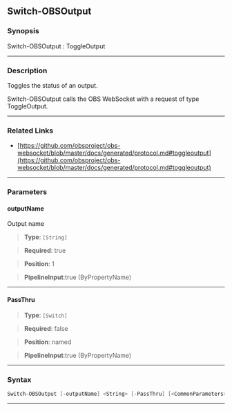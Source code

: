 Switch-OBSOutput
----------------
### Synopsis
Switch-OBSOutput : ToggleOutput

---
### Description

Toggles the status of an output.


Switch-OBSOutput calls the OBS WebSocket with a request of type ToggleOutput.

---
### Related Links
* [https://github.com/obsproject/obs-websocket/blob/master/docs/generated/protocol.md#toggleoutput](https://github.com/obsproject/obs-websocket/blob/master/docs/generated/protocol.md#toggleoutput)



---
### Parameters
#### **outputName**

Output name



> **Type**: ```[String]```

> **Required**: true

> **Position**: 1

> **PipelineInput**:true (ByPropertyName)



---
#### **PassThru**

> **Type**: ```[Switch]```

> **Required**: false

> **Position**: named

> **PipelineInput**:true (ByPropertyName)



---
### Syntax
```PowerShell
Switch-OBSOutput [-outputName] <String> [-PassThru] [<CommonParameters>]
```
---
